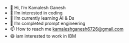 - 👋 Hi, I’m Kamalesh Ganesh
- 👀 I’m interested in coding 
- 🌱 I’m currently learning AI & Ds
- 💞️ I’m completed prompt engineering 
- 📫 How to reach me kamaleshganesh6726@gmail.com
- 😄 iam interested to work in IBM
  

<!---
Kamalesh6726/Kamalesh6726 is a ✨ special ✨ repository because its `README.md` (this file) appears on your GitHub profile.
You can click the Preview link to take a look at your changes.
--->

